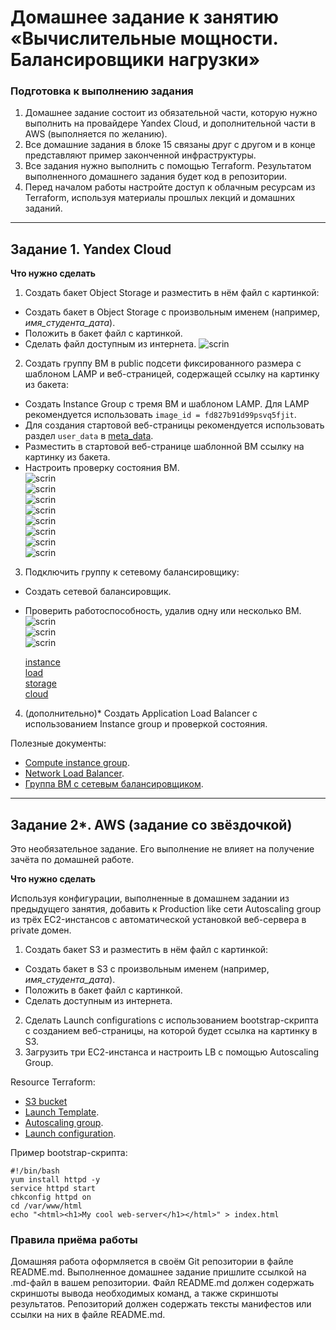 # Домашнее задание к занятию «Вычислительные мощности. Балансировщики нагрузки»  

### Подготовка к выполнению задания
  
1. Домашнее задание состоит из обязательной части, которую нужно выполнить на провайдере Yandex Cloud, и дополнительной части в AWS (выполняется по желанию). 
2. Все домашние задания в блоке 15 связаны друг с другом и в конце представляют пример законченной инфраструктуры.  
3. Все задания нужно выполнить с помощью Terraform. Результатом выполненного домашнего задания будет код в репозитории. 
4. Перед началом работы настройте доступ к облачным ресурсам из Terraform, используя материалы прошлых лекций и домашних заданий.
  
---
## Задание 1. Yandex Cloud 

**Что нужно сделать**

1. Создать бакет Object Storage и разместить в нём файл с картинкой:

 - Создать бакет в Object Storage с произвольным именем (например, _имя_студента_дата_).
 - Положить в бакет файл с картинкой.
 - Сделать файл доступным из интернета.
 ![scrin](https://github.com/chinchanchonTom/clopro-homeworks/blob/main/15.2/img/Screenshot_3.png)
 
2. Создать группу ВМ в public подсети фиксированного размера с шаблоном LAMP и веб-страницей, содержащей ссылку на картинку из бакета:

 - Создать Instance Group с тремя ВМ и шаблоном LAMP. Для LAMP рекомендуется использовать `image_id = fd827b91d99psvq5fjit`.
 - Для создания стартовой веб-страницы рекомендуется использовать раздел `user_data` в [meta_data](https://cloud.yandex.ru/docs/compute/concepts/vm-metadata).
 - Разместить в стартовой веб-странице шаблонной ВМ ссылку на картинку из бакета.
 - Настроить проверку состояния ВМ.  
    ![scrin](https://github.com/chinchanchonTom/clopro-homeworks/blob/main/15.2/img/Screenshot_1.png)  
    ![scrin](https://github.com/chinchanchonTom/clopro-homeworks/blob/main/15.2/img/Screenshot_4.png)  
    ![scrin](https://github.com/chinchanchonTom/clopro-homeworks/blob/main/15.2/img/Screenshot_7.png)  
    ![scrin](https://github.com/chinchanchonTom/clopro-homeworks/blob/main/15.2/img/Screenshot_10.png)  
    ![scrin](https://github.com/chinchanchonTom/clopro-homeworks/blob/main/15.2/img/Screenshot_11.png)  
    ![scrin](https://github.com/chinchanchonTom/clopro-homeworks/blob/main/15.2/img/Screenshot_2.png)  
    ![scrin](https://github.com/chinchanchonTom/clopro-homeworks/blob/main/15.2/img/Screenshot_11.png)  
    ![scrin](https://github.com/chinchanchonTom/clopro-homeworks/blob/main/15.2/img/Screenshot_8.png)   
3. Подключить группу к сетевому балансировщику:

 - Создать сетевой балансировщик.
 - Проверить работоспособность, удалив одну или несколько ВМ.
    ![scrin](https://github.com/chinchanchonTom/clopro-homeworks/blob/main/15.2/img/Screenshot_9.png)  
    ![scrin](https://github.com/chinchanchonTom/clopro-homeworks/blob/main/15.2/img/Screenshot_4.png)  
    ![scrin](https://github.com/chinchanchonTom/clopro-homeworks/blob/main/15.2/img/Screenshot_6.png)  


    [instance](https://github.com/chinchanchonTom/clopro-homeworks/blob/main/15.2/instance_group.tf)  
    [load](https://github.com/chinchanchonTom/clopro-homeworks/blob/main/15.2/load-balancer.tf)  
    [storage](https://github.com/chinchanchonTom/clopro-homeworks/blob/main/15.2/storage_buc.tf)  
    [cloud](https://github.com/chinchanchonTom/clopro-homeworks/blob/main/15.2/cloud-init.yml)    

4. (дополнительно)* Создать Application Load Balancer с использованием Instance group и проверкой состояния.

Полезные документы:

- [Compute instance group](https://registry.terraform.io/providers/yandex-cloud/yandex/latest/docs/resources/compute_instance_group).
- [Network Load Balancer](https://registry.terraform.io/providers/yandex-cloud/yandex/latest/docs/resources/lb_network_load_balancer).
- [Группа ВМ с сетевым балансировщиком](https://cloud.yandex.ru/docs/compute/operations/instance-groups/create-with-balancer).



---
## Задание 2*. AWS (задание со звёздочкой)

Это необязательное задание. Его выполнение не влияет на получение зачёта по домашней работе.

**Что нужно сделать**

Используя конфигурации, выполненные в домашнем задании из предыдущего занятия, добавить к Production like сети Autoscaling group из трёх EC2-инстансов с  автоматической установкой веб-сервера в private домен.

1. Создать бакет S3 и разместить в нём файл с картинкой:

 - Создать бакет в S3 с произвольным именем (например, _имя_студента_дата_).
 - Положить в бакет файл с картинкой.
 - Сделать доступным из интернета.
2. Сделать Launch configurations с использованием bootstrap-скрипта с созданием веб-страницы, на которой будет ссылка на картинку в S3. 
3. Загрузить три ЕС2-инстанса и настроить LB с помощью Autoscaling Group.

Resource Terraform:

- [S3 bucket](https://registry.terraform.io/providers/hashicorp/aws/latest/docs/resources/s3_bucket)
- [Launch Template](https://registry.terraform.io/providers/hashicorp/aws/latest/docs/resources/launch_template).
- [Autoscaling group](https://registry.terraform.io/providers/hashicorp/aws/latest/docs/resources/autoscaling_group).
- [Launch configuration](https://registry.terraform.io/providers/hashicorp/aws/latest/docs/resources/launch_configuration).

Пример bootstrap-скрипта:

```
#!/bin/bash
yum install httpd -y
service httpd start
chkconfig httpd on
cd /var/www/html
echo "<html><h1>My cool web-server</h1></html>" > index.html
```
### Правила приёма работы

Домашняя работа оформляется в своём Git репозитории в файле README.md. Выполненное домашнее задание пришлите ссылкой на .md-файл в вашем репозитории.
Файл README.md должен содержать скриншоты вывода необходимых команд, а также скриншоты результатов.
Репозиторий должен содержать тексты манифестов или ссылки на них в файле README.md.
